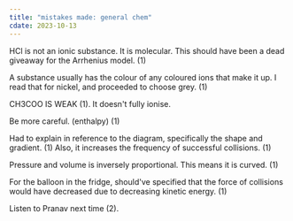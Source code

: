 ```yaml
---
title: "mistakes made: general chem"
cdate: 2023-10-13
---
```


HCl is not an ionic substance. It is molecular. This should have been a dead giveaway for the Arrhenius model. (1)

A substance usually has the colour of any coloured ions that make it up. I read that for nickel, and proceeded to choose grey. (1)

CH3COO IS WEAK (1). It doesn't fully ionise.

Be more careful. (enthalpy) (1)

Had to explain in reference to the diagram, specifically the shape and gradient. (1) Also, it increases the frequency of successful collisions. (1)

Pressure and volume is inversely proportional. This means it is curved. (1)

For the balloon in the fridge, should've specified that the force of collisions would have decreased due to decreasing kinetic energy. (1)

Listen to Pranav next time (2).

